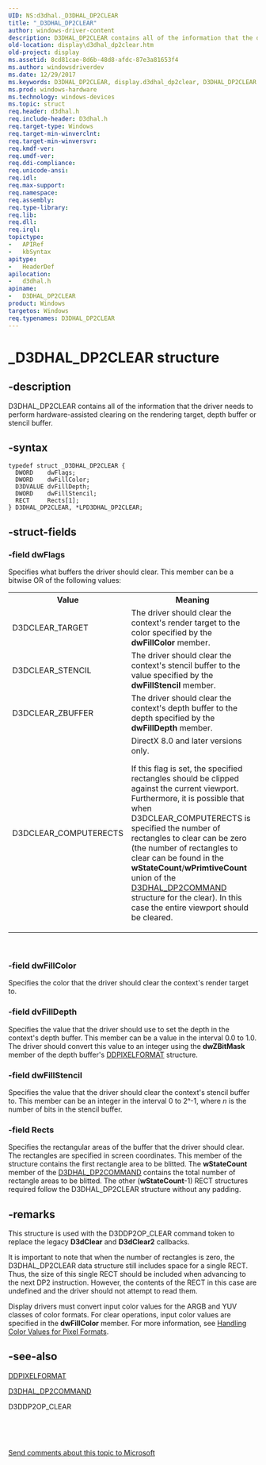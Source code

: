 ```yaml
---
UID: NS:d3dhal._D3DHAL_DP2CLEAR
title: "_D3DHAL_DP2CLEAR"
author: windows-driver-content
description: D3DHAL_DP2CLEAR contains all of the information that the driver needs to perform hardware-assisted clearing on the rendering target, depth buffer or stencil buffer.
old-location: display\d3dhal_dp2clear.htm
old-project: display
ms.assetid: 8cd81cae-8d6b-48d8-afdc-87e3a81653f4
ms.author: windowsdriverdev
ms.date: 12/29/2017
ms.keywords: D3DHAL_DP2CLEAR, display.d3dhal_dp2clear, D3DHAL_DP2CLEAR structure [Display Devices], *LPD3DHAL_DP2CLEAR, _D3DHAL_DP2CLEAR, d3dhal/LPD3DHAL_DP2CLEAR, LPD3DHAL_DP2CLEAR structure pointer [Display Devices], d3dhal/D3DHAL_DP2CLEAR, LPD3DHAL_DP2CLEAR, d3dstrct_2caf8fa1-61b4-4659-af20-a72d6b36173a.xml
ms.prod: windows-hardware
ms.technology: windows-devices
ms.topic: struct
req.header: d3dhal.h
req.include-header: D3dhal.h
req.target-type: Windows
req.target-min-winverclnt: 
req.target-min-winversvr: 
req.kmdf-ver: 
req.umdf-ver: 
req.ddi-compliance: 
req.unicode-ansi: 
req.idl: 
req.max-support: 
req.namespace: 
req.assembly: 
req.type-library: 
req.lib: 
req.dll: 
req.irql: 
topictype:
-	APIRef
-	kbSyntax
apitype:
-	HeaderDef
apilocation:
-	d3dhal.h
apiname:
-	D3DHAL_DP2CLEAR
product: Windows
targetos: Windows
req.typenames: D3DHAL_DP2CLEAR
---
```


# _D3DHAL_DP2CLEAR structure


## -description


D3DHAL_DP2CLEAR contains all of the information that the driver needs to perform hardware-assisted clearing on the rendering target, depth buffer or stencil buffer.


## -syntax


````
typedef struct _D3DHAL_DP2CLEAR {
  DWORD    dwFlags;
  DWORD    dwFillColor;
  D3DVALUE dvFillDepth;
  DWORD    dwFillStencil;
  RECT     Rects[1];
} D3DHAL_DP2CLEAR, *LPD3DHAL_DP2CLEAR;
````


## -struct-fields




### -field dwFlags

Specifies what buffers the driver should clear. This member can be a bitwise OR of the following values:
<table>
<tr>
<th>Value</th>
<th>Meaning</th>
</tr>
<tr>
<td>
D3DCLEAR_TARGET

</td>
<td>
The driver should clear the context's render target to the color specified by the <b>dwFillColor</b> member.

</td>
</tr>
<tr>
<td>
D3DCLEAR_STENCIL

</td>
<td>
The driver should clear the context's stencil buffer to the value specified by the <b>dwFillStencil</b> member.

</td>
</tr>
<tr>
<td>
D3DCLEAR_ZBUFFER

</td>
<td>
The driver should clear the context's depth buffer to the depth specified by the <b>dwFillDepth</b> member.

</td>
</tr>
<tr>
<td>
D3DCLEAR_COMPUTERECTS

</td>
<td>
DirectX 8.0 and later versions only.

If this flag is set, the specified rectangles should be clipped against the current viewport. Furthermore, it is possible that when D3DCLEAR_COMPUTERECTS is specified the number of rectangles to clear can be zero (the number of rectangles to clear can be found in the <b>wStateCount</b>/<b>wPrimtiveCount</b> union of the <a href="..\d3dhal\ns-d3dhal-_d3dhal_dp2command.md">D3DHAL_DP2COMMAND</a> structure for the clear). In this case the entire viewport should be cleared.

</td>
</tr>
</table> 


### -field dwFillColor

Specifies the color that the driver should clear the context's render target to.


### -field dvFillDepth

Specifies the value that the driver should use to set the depth in the context's depth buffer. This member can be a value in the interval 0.0 to 1.0. The driver should convert this value to an integer using the <b>dwZBitMask</b> member of the depth buffer's <a href="..\ksmedia\ns-ksmedia-_ddpixelformat.md">DDPIXELFORMAT</a> structure.


### -field dwFillStencil

Specifies the value that the driver should clear the context's stencil buffer to. This member can be an integer in the interval 0 to 2ⁿ-1, where <i>n</i> is the number of bits in the stencil buffer.


### -field Rects

Specifies the rectangular areas of the buffer that the driver should clear. The rectangles are specified in screen coordinates. This member of the structure contains the first rectangle area to be blitted. The <b>wStateCount</b> member of the <a href="..\d3dhal\ns-d3dhal-_d3dhal_dp2command.md">D3DHAL_DP2COMMAND</a> contains the total number of rectangle areas to be blitted. The other (<b>wStateCount</b>-1) RECT structures required follow the D3DHAL_DP2CLEAR structure without any padding.


## -remarks


This structure is used with the D3DDP2OP_CLEAR command token to replace the legacy <b>D3dClear</b> and <b>D3dClear2</b> callbacks.

It is important to note that when the number of rectangles is zero, the D3DHAL_DP2CLEAR data structure still includes space for a single RECT. Thus, the size of this single RECT should be included when advancing to the next DP2 instruction. However, the contents of the RECT in this case are undefined and the driver should not attempt to read them.

Display drivers must convert input color values for the ARGB and YUV classes of color formats. For clear operations, input color values are specified in the <b>dwFillColor</b> member. For more information, see <a href="https://msdn.microsoft.com/53ce6be1-14e1-4ee8-ba29-f198dcdacdaa">Handling Color Values for Pixel Formats</a>.



## -see-also

<a href="..\ksmedia\ns-ksmedia-_ddpixelformat.md">DDPIXELFORMAT</a>

<a href="..\d3dhal\ns-d3dhal-_d3dhal_dp2command.md">D3DHAL_DP2COMMAND</a>

D3DDP2OP_CLEAR

 

 

<a href="mailto:wsddocfb@microsoft.com?subject=Documentation%20feedback [display\display]:%20D3DHAL_DP2CLEAR structure%20 RELEASE:%20(12/29/2017)&amp;body=%0A%0APRIVACY STATEMENT%0A%0AWe use your feedback to improve the documentation. We don't use your email address for any other purpose, and we'll remove your email address from our system after the issue that you're reporting is fixed. While we're working to fix this issue, we might send you an email message to ask for more info. Later, we might also send you an email message to let you know that we've addressed your feedback.%0A%0AFor more info about Microsoft's privacy policy, see http://privacy.microsoft.com/en-us/default.aspx." title="Send comments about this topic to Microsoft">Send comments about this topic to Microsoft</a>

